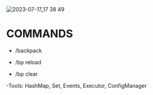 ![2023-07-17_17 38 49](https://github.com/Lewysan/Minecraft_Development/assets/70720366/8b4175c0-50c5-4a89-a0c6-e2749068c42b)

# COMMANDS
- /backpack

- /bp reload
- /bp clear

-Tools: HashMap, Set, Events, Executor, ConfigManager
